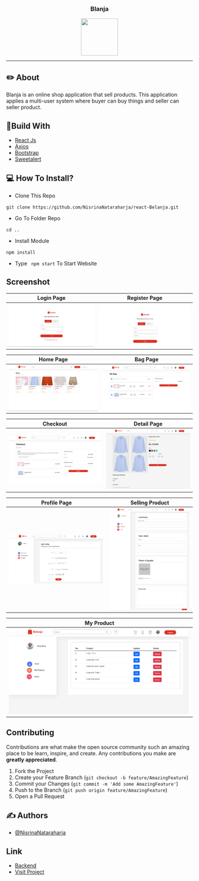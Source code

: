 <p align="center">

  <h3 align="center">Blanja</h3>
  <p align="center">
    <image align="center" width="100px" height="100px" src='./public/ss/Logo.PNG' />
  </p>

---

## ✏️ About
Blanja is an online shop application that sell products. This application applies a multi-user system where buyer can buy things and seller can seller product.

## 🔖Build With

- [React Js](https://reactjs.org)
- [Axios](https://www.npmjs.com/package/axios)
- [Bootstrap](https://www.npmjs.com/package/bootstrap)
- [Sweetalert](https://www.npmjs.com/package/sweetalert)

## 💻 How To Install?

- Clone This Repo

```
git clone https://github.com/NisrinaNataraharja/react-Belanja.git
```

- Go To Folder Repo

```
cd ..
```

- Install Module

```
npm install
```

- Type ` npm start` To Start Website

## Screenshot

| Login Page | Register Page |
| ------------- | ------------- |
| ![Login](/public/ss/login.png?raw=true "Login Page") | ![Register](/public/ss/register.png?raw=true "Register Page")|

| Home Page  | Bag Page |
| ------------- | ------------- |
| ![Landing](/public/ss/home.png?raw=true "Landing Page") | ![Search Page](/public/ss/bag.png?raw=true "My Bag Page") |

| Checkout | Detail Page |
| ------------- | ------------- |
| ![Checkout](/public/ss/checkout.png?raw=true "Checkout Page") | ![Detail](/public/ss/detailProduct.png?raw=true "Profile Page") |

| Profile Page | Selling Product |
| ------------- | ------------- |
| ![Profile](/public/ss/profile.png?raw=true "Profile Page") | ![Sell Product](/public/ss/pageSelling.png?raw=true "Sell Product") |

| My Product | 
| ------------- |
| ![My Product](/public/ss/myProducts.png?raw=true "My Product Page") |


## Contributing

Contributions are what make the open source community such an amazing place to be learn, inspire, and create. Any contributions you make are **greatly appreciated**.

1. Fork the Project
2. Create your Feature Branch (`git checkout -b feature/AmazingFeature`)
3. Commit your Changes (`git commit -m 'Add some AmazingFeature'`)
4. Push to the Branch (`git push origin feature/AmazingFeature`)
5. Open a Pull Request


## ✍️ Authors

- [@NisrinaNataraharja](https://github.com/NisrinaNataraharja)

## Link

- [Backend](https://github.com/NisrinaNataraharja/Backend-Belanja)
- [Visit Project](https://my-belanja.netlify.app)
